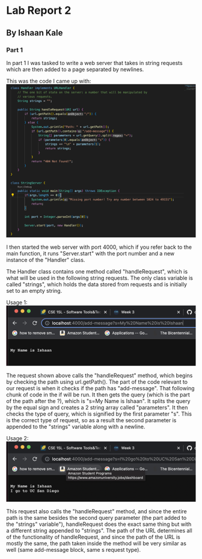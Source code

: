 # Lab Report 2
## By Ishaan Kale

### Part 1

In part 1 I was tasked to write a web server that takes in string requests which are then added
to a page separated by newlines.

This was the code I came up with:
![Image](ss1.png)

I then started the web server with port 4000, which if you refer back to the main function,
it runs "Server.start" with the port number and a new instance of the "Handler" class.

The Handler class contains one method called "handleRequest", which is what will be used
in the following string requests. The only class variable is called "strings", which holds the
data stored from requests and is initially set to an empty string.

Usage 1:
![Image](ss2.png)

The request shown above calls the "handleRequest" method, which begins by checking the path using url.getPath().
The part of the code relevant to our request is when it checks if the path has "add-message". That following chunk of 
code in the if will be run. It then gets the query (which is the part of the path after the ?), which is
"s=My Name is Ishaan". It splits the query by the equal sign and creates a 2 string array called "parameters".
It then checks the type of query, which is signified by the first parameter "s". This is the correct type of request,
so as a result the second parameter is appended to the "strings" variable along with a newline.

Usage 2:
![Image](ss3.png)

This request also calls the "handleRequest" method, and since the entire path is the same besides the second
query parameter (the part added to the "strings" variable"), handleRequest does the exact same thing but with a
different string appended to "strings". The path of the URL determines all of the functionality of handleRequest,
and since the path of the URL is mostly the same, the path taken inside the method will be very similar as well
(same add-message block, same s request type).
